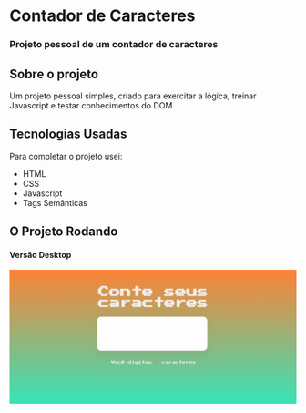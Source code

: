 
# Contador de Caracteres

### Projeto pessoal de um contador de caracteres

## Sobre o projeto

Um projeto pessoal simples, criado para exercitar a lógica, treinar Javascript e testar conhecimentos do DOM

## Tecnologias Usadas

Para completar o projeto usei:
 - HTML
 - CSS
 - Javascript
 - Tags Semânticas
 
## O Projeto Rodando

#### Versão Desktop
![](src/desktop.gif)
